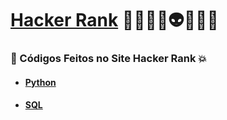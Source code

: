 # [Hacker Rank](https://www.hackerrank.com/) 👩🏻‍💻🤖👽🤯🐍🎲
### 🚀 Códigos Feitos no Site Hacker Rank 💥
* #### [Python](https://github.com/romulovieira777/Hacker_Rank/tree/master/Python)
* #### [SQL](https://github.com/romulovieira777/Hacker_Rank/tree/master/SQL)

